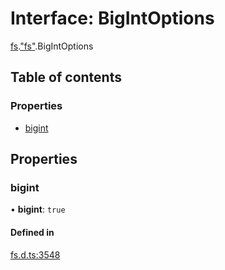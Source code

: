 # Interface: BigIntOptions

[fs](../modules/fs.md).["fs"](../modules/fs._fs_.md).BigIntOptions

## Table of contents

### Properties

- [bigint](fs._fs_.BigIntOptions.md#bigint)

## Properties

### bigint

• **bigint**: ``true``

#### Defined in

[fs.d.ts:3548](https://github.com/goodcodedev/bun-types/blob/8bd1b3a/fs.d.ts#L3548)
